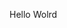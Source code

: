 Hello Wolrd















































































































































































































































































































































































































































































































































































































































































































































































































































































































































































































































































































































































































































































































































































































































































































































































































































































































































































































































































































































































































































































































































































































































































































